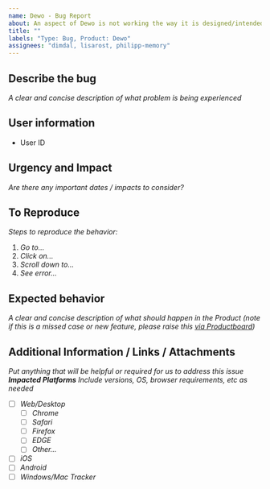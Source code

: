 ```yaml
---
name: Dewo - Bug Report
about: An aspect of Dewo is not working the way it is designed/intended to function
title: ""
labels: "Type: Bug, Product: Dewo"
assignees: "dimdal, lisarost, philipp-memory"
---
```


## Describe the bug

_A clear and concise description of what problem is being experienced_

## User information

- User ID

## Urgency and Impact

_Are there any important dates / impacts to consider?_

## To Reproduce

_Steps to reproduce the behavior:_

1. _Go to..._
2. _Click on..._
3. _Scroll down to..._
4. _See error..._

## Expected behavior

_A clear and concise description of what should happen in the Product (note if this is a missed case or new feature, please raise this [via Productboard](https://memory.slab.com/posts/i-want-to-xxq3acvx))_

## Additional Information / Links / Attachments

_Put anything that will be helpful or required for us to address this issue_
**_Impacted Platforms_**
_Include versions, OS, browser requirements, etc as needed_

- [ ] _Web/Desktop_
  - [ ] _Chrome_
  - [ ] _Safari_
  - [ ] _Firefox_
  - [ ] _EDGE_
  - [ ] _Other..._
- [ ] _iOS_
- [ ] _Android_
- [ ] _Windows/Mac Tracker_
